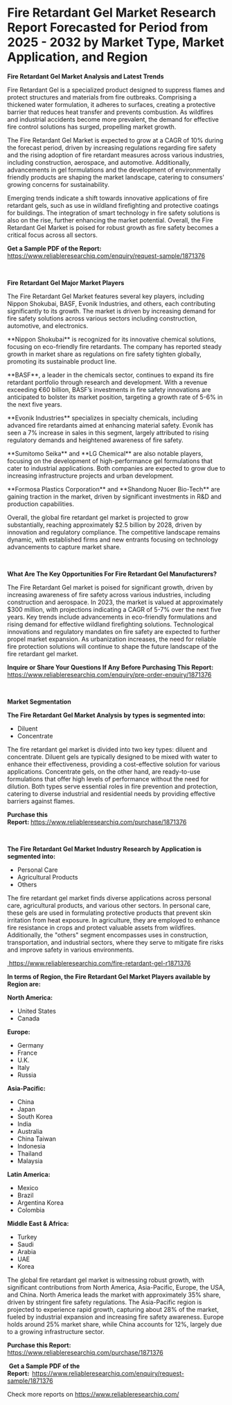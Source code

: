 <p><h1>Fire Retardant Gel Market Research Report Forecasted for Period from 2025 -  2032 by Market Type, Market Application, and Region</h1></p><p><strong>Fire Retardant Gel Market Analysis and Latest Trends</strong></p>
<p><p>Fire Retardant Gel is a specialized product designed to suppress flames and protect structures and materials from fire outbreaks. Comprising a thickened water formulation, it adheres to surfaces, creating a protective barrier that reduces heat transfer and prevents combustion. As wildfires and industrial accidents become more prevalent, the demand for effective fire control solutions has surged, propelling market growth.</p><p>The Fire Retardant Gel Market is expected to grow at a CAGR of 10% during the forecast period, driven by increasing regulations regarding fire safety and the rising adoption of fire retardant measures across various industries, including construction, aerospace, and automotive. Additionally, advancements in gel formulations and the development of environmentally friendly products are shaping the market landscape, catering to consumers' growing concerns for sustainability. </p><p>Emerging trends indicate a shift towards innovative applications of fire retardant gels, such as use in wildland firefighting and protective coatings for buildings. The integration of smart technology in fire safety solutions is also on the rise, further enhancing the market potential. Overall, the Fire Retardant Gel Market is poised for robust growth as fire safety becomes a critical focus across all sectors.</p></p>
<p><strong>Get a Sample PDF of the Report:&nbsp;</strong> <a href="https://www.reliableresearchiq.com/enquiry/request-sample/1871376?utm_campaign=3519&utm_medium=2&utm_source=Github&utm_content=ia&utm_term=02042025&utm_id=fire-retardant-gel">https://www.reliableresearchiq.com/enquiry/request-sample/1871376</a></p>
<p>&nbsp;</p>
<p><strong>Fire Retardant Gel Major Market Players</strong></p>
<p><p>The Fire Retardant Gel Market features several key players, including Nippon Shokubai, BASF, Evonik Industries, and others, each contributing significantly to its growth. The market is driven by increasing demand for fire safety solutions across various sectors including construction, automotive, and electronics.</p><p>**Nippon Shokubai** is recognized for its innovative chemical solutions, focusing on eco-friendly fire retardants. The company has reported steady growth in market share as regulations on fire safety tighten globally, promoting its sustainable product line.</p><p>**BASF**, a leader in the chemicals sector, continues to expand its fire retardant portfolio through research and development. With a revenue exceeding €60 billion, BASF’s investments in fire safety innovations are anticipated to bolster its market position, targeting a growth rate of 5-6% in the next five years.</p><p>**Evonik Industries** specializes in specialty chemicals, including advanced fire retardants aimed at enhancing material safety. Evonik has seen a 7% increase in sales in this segment, largely attributed to rising regulatory demands and heightened awareness of fire safety.</p><p>**Sumitomo Seika** and **LG Chemical** are also notable players, focusing on the development of high-performance gel formulations that cater to industrial applications. Both companies are expected to grow due to increasing infrastructure projects and urban development.</p><p>**Formosa Plastics Corporation** and **Shandong Nuoer Bio-Tech** are gaining traction in the market, driven by significant investments in R&D and production capabilities. </p><p>Overall, the global fire retardant gel market is projected to grow substantially, reaching approximately $2.5 billion by 2028, driven by innovation and regulatory compliance. The competitive landscape remains dynamic, with established firms and new entrants focusing on technology advancements to capture market share.</p></p>
<p>&nbsp;</p>
<p><strong>What Are The Key Opportunities For Fire Retardant Gel Manufacturers?</strong></p>
<p><p>The Fire Retardant Gel market is poised for significant growth, driven by increasing awareness of fire safety across various industries, including construction and aerospace. In 2023, the market is valued at approximately $300 million, with projections indicating a CAGR of 5-7% over the next five years. Key trends include advancements in eco-friendly formulations and rising demand for effective wildland firefighting solutions. Technological innovations and regulatory mandates on fire safety are expected to further propel market expansion. As urbanization increases, the need for reliable fire protection solutions will continue to shape the future landscape of the fire retardant gel market.</p></p>
<p><strong>Inquire or Share Your Questions If Any Before Purchasing This Report:</strong> <a href="https://www.reliableresearchiq.com/enquiry/pre-order-enquiry/1871376?utm_campaign=3519&utm_medium=2&utm_source=Github&utm_content=ia&utm_term=02042025&utm_id=fire-retardant-gel">https://www.reliableresearchiq.com/enquiry/pre-order-enquiry/1871376</a></p>
<p>&nbsp;</p>
<p><strong>Market Segmentation</strong></p>
<p><strong>The Fire Retardant Gel Market Analysis by types is segmented into:</strong></p>
<p><ul><li>Diluent</li><li>Concentrate</li></ul></p>
<p><p>The fire retardant gel market is divided into two key types: diluent and concentrate. Diluent gels are typically designed to be mixed with water to enhance their effectiveness, providing a cost-effective solution for various applications. Concentrate gels, on the other hand, are ready-to-use formulations that offer high levels of performance without the need for dilution. Both types serve essential roles in fire prevention and protection, catering to diverse industrial and residential needs by providing effective barriers against flames.</p></p>
<p><strong>Purchase this Report:&nbsp;</strong><a href="https://www.reliableresearchiq.com/purchase/1871376?utm_campaign=3519&utm_medium=2&utm_source=Github&utm_content=ia&utm_term=02042025&utm_id=fire-retardant-gel">https://www.reliableresearchiq.com/purchase/1871376</a></p>
<p>&nbsp;</p>
<p><strong>The Fire Retardant Gel Market Industry Research by Application is segmented into:</strong></p>
<p><ul><li>Personal Care</li><li>Agricultural Products</li><li>Others</li></ul></p>
<p><p>The fire retardant gel market finds diverse applications across personal care, agricultural products, and various other sectors. In personal care, these gels are used in formulating protective products that prevent skin irritation from heat exposure. In agriculture, they are employed to enhance fire resistance in crops and protect valuable assets from wildfires. Additionally, the "others" segment encompasses uses in construction, transportation, and industrial sectors, where they serve to mitigate fire risks and improve safety in various environments.</p></p>
<p><a href="https://www.reliableresearchiq.com/fire-retardant-gel-r1871376?utm_campaign=3519&utm_medium=2&utm_source=Github&utm_content=ia&utm_term=02042025&utm_id=fire-retardant-gel">&nbsp;https://www.reliableresearchiq.com/fire-retardant-gel-r1871376</a></p>
<p><strong>In terms of Region, the Fire Retardant Gel Market Players available by Region are:</strong></p>
<p>
    <p> <strong> North America: </strong>
        <ul>
            <li>United States</li>
            <li>Canada</li>
        </ul>
        </p> 
    <p> <strong> Europe: </strong>
        <ul>
            <li>Germany</li>
            <li>France</li>
            <li>U.K.</li>
            <li>Italy</li>
            <li>Russia</li>
        </ul>
        </p> 
    <p> <strong> Asia-Pacific: </strong>
        <ul>
            <li>China</li>
            <li>Japan</li>
            <li>South Korea</li>
            <li>India</li>
            <li>Australia</li>
            <li>China Taiwan</li>
            <li>Indonesia</li>
            <li>Thailand</li>
            <li>Malaysia</li>
        </ul>
        </p> 
    <p> <strong> Latin America: </strong>
        <ul>
            <li>Mexico</li>
            <li>Brazil</li>
            <li>Argentina Korea</li>
            <li>Colombia</li>
        </ul>
        </p> 
    <p> <strong> Middle East & Africa: </strong>
        <ul>
            <li>Turkey</li>
            <li>Saudi</li>
            <li>Arabia</li>
            <li>UAE</li>
            <li>Korea</li>
        </ul>
    </p>
    </p>
<p><p>The global fire retardant gel market is witnessing robust growth, with significant contributions from North America, Asia-Pacific, Europe, the USA, and China. North America leads the market with approximately 35% share, driven by stringent fire safety regulations. The Asia-Pacific region is projected to experience rapid growth, capturing about 28% of the market, fueled by industrial expansion and increasing fire safety awareness. Europe holds around 25% market share, while China accounts for 12%, largely due to a growing infrastructure sector.</p></p>
<p><strong>Purchase this Report: </strong><a href="https://www.reliableresearchiq.com/purchase/1871376?utm_campaign=3519&utm_medium=2&utm_source=Github&utm_content=ia&utm_term=02042025&utm_id=fire-retardant-gel">https://www.reliableresearchiq.com/purchase/1871376</a></p>
<p>&nbsp;<strong>Get a Sample PDF of the Report:&nbsp;&nbsp;</strong><a href="https://www.reliableresearchiq.com/enquiry/request-sample/1871376?utm_campaign=3519&utm_medium=2&utm_source=Github&utm_content=ia&utm_term=02042025&utm_id=fire-retardant-gel">https://www.reliableresearchiq.com/enquiry/request-sample/1871376</a></p>
<p><strong></strong></p>
<p>Check more reports on <a href="https://www.reliableresearchiq.com/?utm_campaign=3519&utm_medium=2&utm_source=Github&utm_content=ia&utm_term=02042025&utm_id=fire-retardant-gel">https://www.reliableresearchiq.com/</a></p>